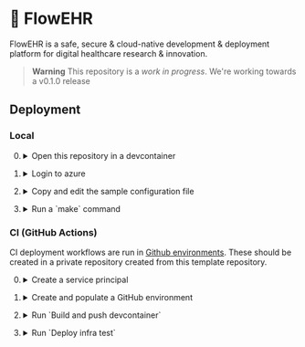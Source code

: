 # 🌺 FlowEHR
FlowEHR is a safe, secure &amp; cloud-native development &amp; deployment platform for digital healthcare research &amp; innovation.

> **Warning**
> This repository is a _work in progress_. We're working towards a v0.1.0 release


## Deployment

### Local

0. <details>
    <summary>Open this repository in a devcontainer</summary>

    Clone the repo with
    ```bash
    git clone https://github.com/UCLH-Foundry/FlowEHR
    ```

    and open it inside [Visual Studio Code](https://code.visualstudio.com/)
    [devcontainer](https://code.visualstudio.com/docs/devcontainers/tutorial)
    for a consistent developer environment.

</details>

1. <details>
    <summary>Login to azure</summary>

    Use the [Azure CLI](https://learn.microsoft.com/en-us/cli/azure/) to login to an Azure
    subscription

    ```bash
    az login
    ```
</details>


2. <details>
    <summary>Copy and edit the sample configuration file</summary>

    Local deployment i.e. non CI/CD requires a `config.yaml` file. Copy and edit as appropriate.
    For example, adding a naming prefix

    ```bash
    cp config.sample.yaml config.yaml
    ```
</details>


3. <details>
    <summary>Run a `make` command</summary>

    For example, to make the core infrastructure

    ```bash
    make core
    ```

    to see all options

    ```bash
    make help
    ```
</details>


### CI (GitHub Actions)

CI deployment workflows are run in [Github environments](https://docs.github.com/en/actions/deployment/targeting-different-environments/using-environments-for-deployment). These should
be created in a private repository created from this template repository.

0. <details>
    <summary>Create a service principal</summary>

    CI deployments require a service principal with access to deploy resources
    in the subscription. Follow the steps above and then run

    ```bash
    make auth
    ```

    The output will be used in the next step.

</details>


1. <details>
    <summary>Create and populate a GitHub environment</summary>

    Add an envrionment called `Infra-Test` with following secrets

    - `AZURE_CREDENTIALS`: json containing the credentials of the service principal in the format

    ```json
    {
    "clientId": "xxx",
    "clientSecret": "xxx",
    "tenantId": "xxx",
    "subscriptionId": "xxx",
    "resourceManagerEndpointUrl": "management.azure.com"
    }
    ```

    - `PREFIX`: Prefix used for naming resources. Must be unique to this repository e.g. `abcd`
    - `LOCATION`: Name of an Azure location e.g. `uksouth`. These can be listed with `az account list-locations -o table`
    - `ENVIRONMENT`: Name of the envrionment e.g. `dev`, also used to name resources
    - `DEVCONTAINER_ACR_NAME`: Name of the azure container registry to use for the devcontainer build. This may or may not exist. e.g. `flowehrmgmtacr`

</details>


2. <details>
    <summary>Run `Build and push devcontainer`</summary>

    Trigger a build of the devcontainer
</details>


3. <details>
    <summary>Run `Deploy infra test`</summary>

    Trigger a deployment using a workflow dispatch trigger on the `Actions` tab.
</details>
